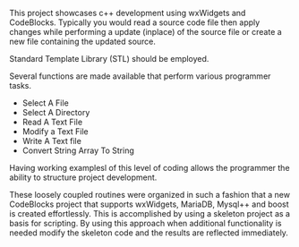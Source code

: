 This project showcases c++ development using wxWidgets and CodeBlocks.
Typically you would read a source code file then apply changes while performing a update (inplace) of the source file or create a new file containing the updated source.

Standard Template Library (STL) should be employed.

Several functions are made available that perform various programmer tasks.
<ul>
  <li>Select A File</li>
  <li>Select A Directory</li>
  <li>Read A Text File</li>
  <li>Modify a Text File</li>
  <li>Write A Text file</li>
  <li>Convert String Array To String</li>
</ul>

Having working examplesl of this level of coding allows the programmer the ability to structure project development.

These loosely coupled routines were organized in such a fashion that a new CodeBlocks project that supports wxWidgets, MariaDB, Mysql++ and boost is created effortlessly.  This is accomplished by using a skeleton project as a basis for scripting.  By using this approach when additional functionality is needed modify the skeleton code and the results are reflected immediately.
